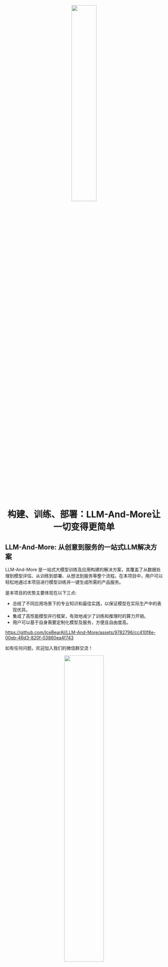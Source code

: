 <div align=center><img src=docs/figure/logo.png width=40% /></div>


<div align=center><h1><b>构建、训练、部署：LLM-And-More让一切变得更简单</b></h1></div>


<!-- \[ [English](README.md) | 中文 \]-->

## LLM-And-More: 从创意到服务的一站式LLM解决方案

LLM-And-More 是一站式大模型训练及应用构建的解决方案，其覆盖了从数据处理到模型评估、从训练到部署、从想法到服务等整个流程。在本项目中，用户可以轻松地通过本项目进行模型训练并一键生成所需的产品服务。

是本项目的优势主要体现在以下三点:
 - 总结了不同应用场景下的专业知识和最佳实践，以保证模型在实际生产中的表现优异。
 - 集成了高性能模型并行框架，有效地减少了训练和推理时的算力开销。
 - 用户可以基于自身需要定制化模型及服务，方便且自由度高。

https://github.com/IceBearAI/LLM-And-More/assets/9782796/cc410f8e-00eb-46d3-820f-03860ea4f743

如有任何问题，欢迎加入我们的微信群交流！
<div align=center><img src=docs/figure/wechat.jpg width=50% /></div>

## 目录

- [功能模块](#功能模块)
- [支持场景](#支持场景)
- [适配模型](#适配模型)
- [安装与使用](deployment.md)
- [系统架构设计](sys_architecture.md)

## 功能模块

LLM-And-More致力于为专业开发者和一线业务人员提供专业、易用的LLM应用构建方案。LLM-And-More将LLM应用开发过程分解为以下六个模块：

- [数据模块](#数据模块)
- [训练模块](#训练模块)
- [监控模块](#监控模块)
- [评估模块](#评估模块)
- [部署模块](#部署模块)
- [交互模块](#交互模块)

这些模块涵盖了开发一个LLM产品服务的所有细节。通过注入专业知识和性能优化组件，全流程协助用户构建符合自身需求的LLM应用。

### 数据模块

数据模块是构建LLM应用的首要组成部分，直接影响最终效果。LLM-And-More提供全面的数据标注平台，包括任务管理、分配和自主标注功能。标注完成后，数据自动转换为模型可处理的jsonl格式，并存入本地数据库，以便后续训练和评估模块使用。此外，LLM-And-More还提供了数据质量一键检测，用户可通过检测报告发现标注过程中可能存在的错误，从而提升模型训练的最终效果。

![数据示例](docs/figure/datasets-sample.png)

### 训练模块

训练模块LLM应用构建中最关键、最复杂的部分，即模型训练，LLM-And-More提供了一个即开即用的高性能模型训练框架。该框架使用户无需深入了解深度学习，即可轻松实现最佳实践。在训练模块中，用户可以自由调整基座模型、训练方式、批处理大小、学习率等超参数。如果用户对此不甚了解，LLM-And-More提供智能默认参数，帮助用户选择和调整参数。此外，LLM-And-More还自动为用户提供DeepSpeed多卡多机加速适配，节省训练时间，最大程度利用算力资源。

![微调示例](docs/figure/finetune-add.png)

### 监控模块

在训练过程中，用户可能会面临无法清晰观察模型性能变化的困扰。LLM-And-More提供智能化的模型训练监控模块，实时可视化显示CPU、GPU等核心算力资源的使用情况，并监控模型损失、学习率、训练步数的变化。此外，监控模块会智能提示用户可能存在的模型性能风险，并提供适当的解决方案建议。例如，当系统提示“过拟合风险”时，建议“停止训练，降低学习率或增大数据量”，用户可以据此调整训练策略，避免不必要的算力浪费，更准确地把握模型性能。

![监控示例](docs/figure/finetune-graph.png)

### 评估模块

完成训练后，LLM-And-More提供评估模块，其分为两个主要任务：一是评估模型在训练任务上的性能，检验其在特定任务上的表现；二是评估模型在五个通用维度上的能力，包括推理、阅读理解、语言理解、指令遵从和创新。用户可根据两方面的评估结果调整训练数据和迭代次数，选择最适合的模型应用于线上系统。

![评估示例](docs/figure/five.png)

### 部署模块(Coming Soon)

### 交互模块(Coming Soon)

## 支持场景

除了简单的提供输入输出训练LLM应用外，我们还提供了丰富的场景支持，可以帮助用户更好的解决在工作生产当中遇到的复杂问题。例如，用户可以基于FAQ场景适配方案，直接构建一个客服，协助完成识别客户意图、解决淘宝店铺自动回复的问题；或是基于RAG场景方案，构建一套企业内部规章制度问答机器人。所有场景均具备独立的六个功能模块，但拥有深度定制的UI和专业Know-How。LLM-And-More支持以下场景：

- [通用场景](#通用场景)
- [FAQ场景](#FAQ场景)
- [RAG场景](#RAG场景)
- [创意写作场景](#创意写作场景)
- [Agent场景](#Agent场景)

### 通用场景

该场景可以接受任意的输入输出，这是最基础的训练场景。在该场景中，我们没有针对数据特征、应用范围等做任何假设，在数据、训练、监控、评估、部署、交互模块中的各项参数均调整至最均衡的水平，并适配了任何场景均有收益的专业Know-How辅助模型训练。总的来说，如果用户不确定应该使用哪个场景，或认为LLM-And-More提供的任何场景均不符合用户的要求，您可以选用该场景来开始您的构建。

### FAQ场景

该场景适用于FAQ客服或FAQ问答机器人。FAQ(Frequently Asked Questions)
即常见问题，通常应用于客服、快速助手、和在线论坛等场景，在这些场景中常见问题往往会反复出现，例如，用户经常以各种不同的表达方式询问发货时间。在FAQ场景中，用户的问题往往被归类，并对于每一类问题有一个统一的回答，例如针对询问发货时间的问题，统一回复“我们将尽快安排发货，请及时查看物流信息”。直接尝试使用大模型生成这些回答往往是事倍功半的，因为没有充分利用数据的特征，很难让大模型回复保持稳定，且常常会发生幻觉现象。为此，我们为FAQ场景设计了涵盖全部六个模块的全流程解决方案，主要引入用户意图识别，让LLM预测用户意图（在上述例子中，“查询物流信息”），而不是直接预测回复（在上述例子中，“我们将尽快安排发货，请及时查看物流信息”）。我们在大量FAQ场景中的实验表明，该解决方案可以提升30%以上的回复准确率，并显著降低模型过拟合风险与幻觉现象。

### RAG场景(Coming Soon)

### 创意写作场景(Coming Soon)

### Agent场景(Coming Soon)

## 适配模型

为了支持更广泛的应用，LLM-And-More支持多种多样的模型，并支持您选择多种不同的训练方式。

| 模型名                                                  | 模型大小                    | 支持的训练方法    |
|------------------------------------------------------|-------------------------|------------|
| [Baichuan2](https://huggingface.co/baichuan-inc)     | 7B/13B                  | 全参数训练/Lora |
| [ChatGLM3](https://huggingface.co/THUDM/chatglm3-6b) | 6B                      | 全参数训练/Lora |
| [LLaMA](https://github.com/facebookresearch/llama)   | 7B/13B/33B/65B          | 全参数训练/Lora |
| [LLaMA-2](https://huggingface.co/meta-llama)         | 7B/13B/70B              | 全参数训练/Lora |
| [Qwen](https://huggingface.co/Qwen)                  | 0.5B/1.8B/4B/7B/14B/72B | 全参数训练/Lora |


### 模型微调

为了实现模型的微调，您可以参考我们的详细指南：[模型微调](docs/model/finetune.md)。

### 模型部署与微调

您可以将模型部署到任意配备GPU的节点上，无论是私有的K8s集群、Docker集群，还是云服务商提供的K8s集群，均能轻松完成对接。


## 安装及使用

- 克隆项目: `git clone https://github.com/IceBearAI/aigc.git`
- 进入项目: `cd aigc-server`

该系统依赖**Docker**需要安装此服务

推理或训练节点只需要安装**Docker**和**Nvidia-Docker**
即可。[NVIDIA Container Toolkit](https://github.com/NVIDIA/nvidia-container-toolkit)

### 本地开发

[golang](https://github.com/golang/go)版本请安装go1.21以上版本

- 安装依赖包: `go mod tidy`
- 本地启动: `make run`
- build成x86 Linux可执行文件: `make build-linux`
- build成当前电脑可执行文件: `make build`

build完通常会保存在 `$(GOPATH)/bin/` 目录下

### Docker-compose部署

安装docker和docker-compose可以参考官网教程：[Install Docker Engine](https://docs.docker.com/engine/install/)

需要在 当前目录下增加 `.env` 文件来设置相关的环境变量。

执行命令启动全部服务

```
$ docker-compose up
```

如果不需要执行build流程，可以进入到`docker`目录下执行`docker-compose up`即可。或把`docker-compose.yaml`的`build`注释掉。

<p align="center" width="100%">
<img src="https://starchart.cc/IceBearAI/LLM-And-More.svg" alt="Star History" style="width: 100%; display: block; margin: auto;">
</p>